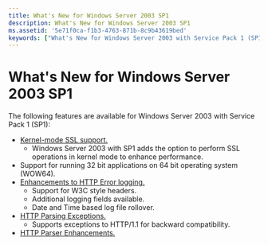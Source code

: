 ```yaml
---
title: What's New for Windows Server 2003 SP1
description: What's New for Windows Server 2003 SP1
ms.assetid: '5e71f0ca-f1b3-4763-871b-8c9b43619bed'
keywords: ["What's New for Windows Server 2003 with Service Pack 1 (SP1)"]
---
```


# What's New for Windows Server 2003 SP1

The following features are available for Windows Server 2003 with Service Pack 1 (SP1):

-   [Kernel-mode SSL support.](kernel-mode-ssl.md)
    -   Windows Server 2003 with SP1 adds the option to perform SSL operations in kernel mode to enhance performance.
-   Support for running 32 bit applications on 64 bit operating system (WOW64).
-   [Enhancements to HTTP Error logging.](error-logging-in-windows-server-2003-sp1.md)
    -   Support for W3C style headers.
    -   Additional logging fields available.
    -   Date and Time based log file rollover.
-   [HTTP Parsing Exceptions.](parsing-exceptions.md)
    -   Supports exceptions to HTTP/1.1 for backward compatibility.
-   [HTTP Parser Enhancements.](parser-enhancements.md)

 

 




